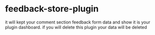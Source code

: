 # feedback-store-plugin
it will kept your comment section feedback form data and show it is your plugin dashboard.
if you will delete this plugin your data will be deleted
